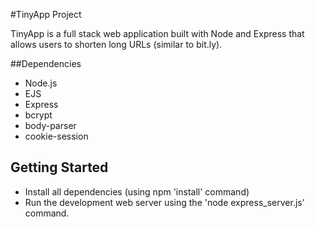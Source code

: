 #TinyApp Project

TinyApp is a full stack web application built with Node and Express that allows users to shorten long URLs (similar to bit.ly).


##Dependencies

- Node.js
- EJS
- Express
- bcrypt
- body-parser
- cookie-session

## Getting Started

- Install all dependencies (using npm 'install' command)
- Run the development web server using the 'node express_server.js' command.
